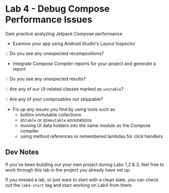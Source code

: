 # Lab 4 - Debug Compose Performance Issues
Gain practice analyzing Jetpack Compose performance

- Examine your app using Android Studio's Layout Inspector

💡 Do you see any unexpected recompositions?

- Integrate Compose Compiler reports for your project and generate a report

💡 Do you see any unexpected results?

💡 Are any of our UI-related classes marked as `unstable`?

💡 Are any of your composables not skippable?

- Fix up any issues you find by using tools such as
    - kotlinx.immutable collections
    - `@Stable` or `@Immutable` annotations
    - moving UI data holders into the same module as the Compose compiler
    - using method references or remembered lambdas for click handlers

## Dev Notes
If you've been building out your own project during Labs 1,2 & 3, feel free to work through this lab in the project you already have set up.

If you missed a lab, or just want to start with a clean slate, you can check out the `lab4-start` tag and start working on Lab4 from there.